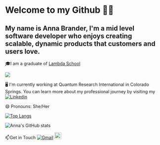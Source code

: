 # Welcome to my Github 🦸‍♀️ 

## My name is Anna Brander, I'm a mid level software developer who enjoys creating scalable, dynamic products that customers and users love.


🎓I am a graduate of <a href="https://www.credly.com/badges/1048c03a-af89-41da-a010-f5a5a8cceda7/linked_in"> Lambda School </a> 

<img src ="https://images.youracclaim.com/size/110x110/images/866c4132-ed2f-44f5-83df-86bf2ae639d9/lambda-badge-full-stack-web.png"/>

🖥️ I'm currently working at Quantum Research International in Colorado Springs. You can learn more about my professional journey by visiting my [![Linkedin](https://img.shields.io/badge/-LinkedIn-blue?style=flat&logo=Linkedin&logoColor=white)](https://www.linkedin.com/in/aelise17264/)

😄 Pronouns: She/Her

[![Top Langs](https://github-readme-stats.vercel.app/api/top-langs/?username=aelise17264&langs_count=5&layout=compact&theme=synthwave)](https://github.com/aelise17264/github-readme-stats)

![Anna's GitHub stats](https://github-readme-stats.vercel.app/api?username=aelise17264&ount_private=true&show_icons=true&theme=synthwave)


📫Get in Touch
[![Gmail](https://img.shields.io/badge/-Gmail-c14438?style=flat&logo=Gmail&logoColor=white)](mailto:aelise17264@gmail.com)
[<img src="https://img.shields.io/github/followers/aelise17264?label=follow&style=social" height="22" title="Follow me" />](https://github.com/aelise17264)

